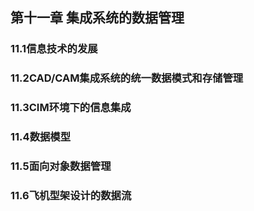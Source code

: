 ## 第十一章 集成系统的数据管理 ##

### 11.1信息技术的发展 ###

### 11.2CAD/CAM集成系统的统一数据模式和存储管理 ###

### 11.3CIM环境下的信息集成 ###

### 11.4数据模型 ###

### 11.5面向对象数据管理 ###

### 11.6飞机型架设计的数据流 ###

